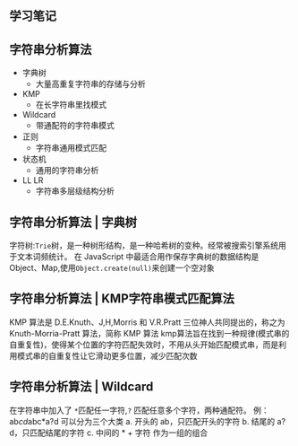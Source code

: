 ## 学习笔记
## 字符串分析算法
* 字典树
    * 大量高重复字符串的存储与分析
* KMP
    * 在长字符串里找模式
* Wildcard
    * 带通配符的字符串模式
* 正则
    * 字符串通用模式匹配
* 状态机
    * 通用的字符串分析
* LL LR
    * 字符串多层级结构分析
## 字符串分析算法 | 字典树
字符树:`Trie`树，是一种树形结构，是一种哈希树的变种。经常被搜索引擎系统用于文本词频统计。
在 JavaScript 中最适合用作保存字典树的数据结构是 Object、Map,使用`Object.create(null)`来创建一个空对象
## 字符串分析算法 | KMP字符串模式匹配算法
KMP 算法是 D.E.Knuth、J,H,Morris 和 V.R.Pratt 三位神人共同提出的，称之为 Knuth-Morria-Pratt 算法，简称 KMP 算法
kmp算法旨在找到一种规律(模式串的自重复性)，使得某个位置的字符匹配失效时，不用从头开始匹配模式串，而是利用模式串的自重复性让它滑动更多位置，减少匹配次数
## 字符串分析算法 | Wildcard
在字符串中加入了 `*`匹配任一字符,`?` 匹配任意多个字符，两种通配符。
例：ab*cd*abc*a?d 可以分为三个大类 a. 开头的 ab，只匹配开头的字符 b. 结尾的 a?d，只匹配结尾的字符 c. 中间的 * + 字符 作为一组的组合
